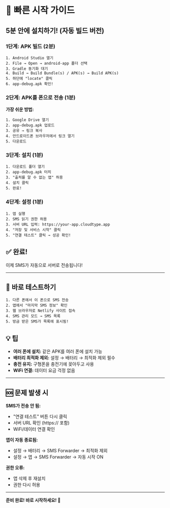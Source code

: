 # 🚀 빠른 시작 가이드

## 5분 안에 설치하기! (자동 빌드 버전)

### 1단계: APK 빌드 (2분)

```
1. Android Studio 열기
2. File → Open → android-app 폴더 선택
3. Gradle 동기화 대기
4. Build → Build Bundle(s) / APK(s) → Build APK(s)
5. 하단에 "locate" 클릭
6. app-debug.apk 확인!
```

### 2단계: APK를 폰으로 전송 (1분)

**가장 쉬운 방법:**

```
1. Google Drive 열기
2. app-debug.apk 업로드
3. 공유 → 링크 복사
4. 안드로이드폰 브라우저에서 링크 열기
5. 다운로드
```

### 3단계: 설치 (1분)

```
1. 다운로드 폴더 열기
2. app-debug.apk 터치
3. "출처를 알 수 없는 앱" 허용
4. 설치 클릭
5. 완료!
```

### 4단계: 설정 (1분)

```
1. 앱 실행
2. SMS 읽기 권한 허용
3. 서버 URL 입력: https://your-app.cloudtype.app
4. "저장 및 서비스 시작" 클릭
5. "연결 테스트" 클릭 → 성공 확인!
```

## ✅ 완료!

이제 SMS가 자동으로 서버로 전송됩니다!

---

## 🧪 바로 테스트하기

```
1. 다른 폰에서 이 폰으로 SMS 전송
2. 앱에서 "마지막 SMS 정보" 확인
3. 웹 브라우저로 Netlify 사이트 접속
4. SMS 관리 모드 → SMS 목록
5. 방금 받은 SMS가 목록에 표시됨!
```

## 💡 팁

- **여러 폰에 설치:** 같은 APK를 여러 폰에 설치 가능
- **배터리 최적화 제외:** 설정 → 배터리 → 최적화 제외 필수
- **충전 유지:** 구형폰을 충전기에 꽂아두고 사용
- **WiFi 연결:** 데이터 요금 걱정 없음

---

## 🆘 문제 발생 시

**SMS가 전송 안 됨:**
- "연결 테스트" 버튼 다시 클릭
- 서버 URL 확인 (https:// 포함)
- WiFi/데이터 연결 확인

**앱이 자동 종료됨:**
- 설정 → 배터리 → SMS Forwarder → 최적화 제외
- 설정 → 앱 → SMS Forwarder → 자동 시작 ON

**권한 오류:**
- 앱 삭제 후 재설치
- 권한 다시 허용

---

**준비 완료! 바로 시작하세요! 🎉**

